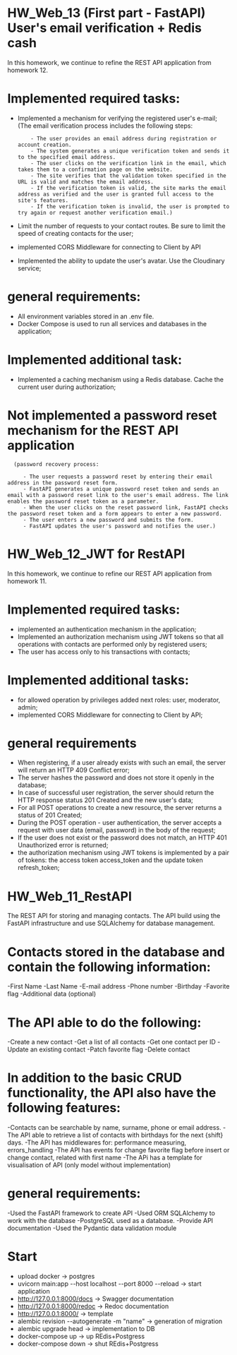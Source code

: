 # HW_Web_13 (First part - FastAPI) User's email verification + Redis cash
In this homework, we continue to refine the REST API application from homework 12.

# Implemented required tasks:
- Implemented a mechanism for verifying the registered user's e-mail; 
      (The email verification process includes the following steps:

          - The user provides an email address during registration or account creation.
          - The system generates a unique verification token and sends it to the specified email address.
          - The user clicks on the verification link in the email, which takes them to a confirmation page on the website.
          - The site verifies that the validation token specified in the URL is valid and matches the email address.
          - If the verification token is valid, the site marks the email address as verified and the user is granted full access to the site's features.
          - If the verification token is invalid, the user is prompted to try again or request another verification email.)

- Limit the number of requests to your contact routes. Be sure to limit the speed of creating contacts for the user; 
- implemented  CORS Middleware for connecting to Client by API
- Implemented the ability to update the user's avatar. Use the Cloudinary service;

# general requirements:
- All environment variables stored in an .env file.
- Docker Compose is used to run all services and databases in the application;

# Implemented additional task:
- Implemented a caching mechanism using a Redis database. Cache the current user during authorization;

# Not implemented a password reset mechanism for the REST API application
      (password recovery process:

         - The user requests a password reset by entering their email address in the password reset form.
         - FastAPI generates a unique password reset token and sends an email with a password reset link to the user's email address. The link enables the password reset token as a parameter.
         - When the user clicks on the reset password link, FastAPI checks the password reset token and a form appears to enter a new password.
         - The user enters a new password and submits the form.
         - FastAPI updates the user's password and notifies the user.)


# HW_Web_12_JWT for RestAPI
In this homework, we continue to refine our REST API application from homework 11.

# Implemented required tasks:
- implemented an authentication mechanism in the application;
- Implemented an authorization mechanism using JWT tokens 
so that all operations with contacts are performed only by registered users;
- The user has access only to his transactions with contacts;

# Implemented additional tasks:
- for allowed operation  by privileges added next roles: user, moderator, admin;
- implemented  CORS Middleware for connecting to Client by API;


# general requirements
- When registering, if a user already exists with such an email, the server will return an HTTP 409 Conflict error;
- The server hashes the password and does not store it openly in the database;
- In case of successful user registration, the server should return the HTTP response status 201 Created and the new user's data;
- For all POST operations to create a new resource, the server returns a status of 201 Created;
- During the POST operation - user authentication, 
the server accepts a request with user data (email, password) in the body of the request;
- If the user does not exist or the password does not match, an HTTP 401 Unauthorized error is returned;
- the authorization mechanism using JWT tokens is implemented by 
a pair of tokens: the access token access_token and the update token refresh_token;



# HW_Web_11_RestAPI
The REST API for storing and managing contacts. 
The API build using the FastAPI infrastructure and use SQLAlchemy for database management.

# Contacts stored in the database and contain the following information:
-First Name
-Last Name
-E-mail address
-Phone number
-Birthday
-Favorite flag
-Additional data (optional)


# The API able to do the following:
-Create a new contact
-Get a list of all contacts
-Get one contact per ID
-Update an existing contact
-Patch favorite flag
-Delete contact

# In addition to the basic CRUD functionality, the API also have the following features:
-Contacts can be searchable by name, surname, phone or email address.
-The API able to retrieve a list of contacts with birthdays for the next {shift} days.
-The API has middlewares for: performance measuring, errors_handling
-The API has events for change favorite flag before insert or change contact, related with first name
-The APi has a template for visualisation of API (only model without implementation)


# general requirements:
-Used the FastAPI framework to create API
-Used ORM SQLAlchemy to work with the database
-PostgreSQL used as a database.
-Provide API documentation
-Used the Pydantic data validation module

# Start
- upload docker -> postgres
- uvicorn main:app --host localhost --port 8000 --reload  -> start application 
- http://127.0.0.1:8000/docs -> Swagger documentation
- http://127.0.0.1:8000/redoc -> Redoc documentation
- http://127.0.0.1:8000/ -> template
- alembic revision --autogenerate -m "name" -> generation of migration
- alembic upgrade head -> implementation to DB 
- docker-compose up -> up REdis+Postgress
- docker-compose down -> shut REdis+Postgress
